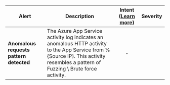 |Alert|Description|Intent ([Learn more](#intentions))|Severity|
|----|----|:----:|--|
|**Anomalous requests pattern detected**|The Azure App Service activity log indicates an anomalous HTTP activity to the App Service from %{Source IP}. This activity resembles a pattern of Fuzzing \ Brute force activity.|-||
